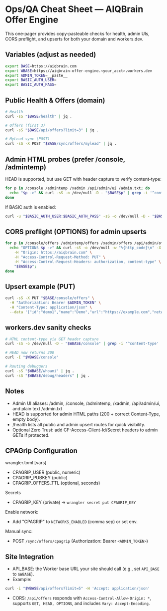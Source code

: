 # Ops/QA Cheat Sheet — AIQBrain Offer Engine

This one‑pager provides copy‑pasteable checks for health, admin UIs, CORS preflight, and upserts for both your domain and workers.dev.

## Variables (adjust as needed)

```bash
export BASE=https://aiqbrain.com
export WBASE=https://aiqbrain-offer-engine.<your_acct>.workers.dev
export ADMIN_TOKEN=__paste__
export BASIC_AUTH_USER=
export BASIC_AUTH_PASS=
```

## Public Health & Offers (domain)

```bash
# Health
curl -sS "$BASE/health" | jq .

# Offers (first 3)
curl -sS "$BASE/api/offers?limit=3" | jq .

# MyLead sync (POST)
curl -sS -X POST "$BASE/sync/offers/mylead" | jq .
```

## Admin HTML probes (prefer /console, /admintemp)

HEAD is supported, but use GET with header capture to verify content-type:

```bash
for p in /console /admintemp /xadmin /api/admin/ui /admin.txt; do
  echo "$p ->" && curl -sS -o /dev/null -D - "$BASE$p" | grep -i '^content-type';
done
```

If BASIC auth is enabled:

```bash
curl -u "$BASIC_AUTH_USER:$BASIC_AUTH_PASS" -sS -o /dev/null -D - "$BASE/console" | grep -i '^content-type'
```

## CORS preflight (OPTIONS) for admin upserts

```bash
for p in /console/offers /admintemp/offers /xadmin/offers /api/admin/offers; do
  echo "OPTIONS $p ->" && curl -sS -o /dev/null -w "%{http_code}\n" -X OPTIONS \
    -H "Origin: https://aiqbrain.com" \
    -H "Access-Control-Request-Method: PUT" \
    -H "Access-Control-Request-Headers: authorization, content-type" \
    "$BASE$p";
done
```

## Upsert example (PUT)

```bash
curl -sS -X PUT "$BASE/console/offers" \
  -H "Authorization: Bearer $ADMIN_TOKEN" \
  -H "Content-Type: application/json" \
  --data '{"id":"demo1","name":"Demo","url":"https://example.com","network":"Manual","payout":1.23}' | jq .
```

## workers.dev sanity checks

```bash
# HTML content-type via GET header capture
curl -sS -o /dev/null -D - "$WBASE/console" | grep -i '^content-type'

# HEAD now returns 200
curl -I "$WBASE/console"

# Routing debuggers
curl -sS "$WBASE/whoami" | jq .
curl -sS "$WBASE/debug/headers" | jq .
```

## Notes

- Admin UI aliases: /admin, /console, /admintemp, /xadmin, /api/admin/ui, and plain text /admin.txt
- HEAD is supported for admin HTML paths (200 + correct Content-Type, empty body).
- /health lists all public and admin upsert routes for quick visibility.
- Optional Zero Trust: add CF-Access-Client-Id/Secret headers to admin GETs if protected.

## CPAGrip Configuration

wrangler.toml [vars]
- CPAGRIP_USER (public, numeric)
- CPAGRIP_PUBKEY (public)
- CPAGRIP_OFFERS_TTL (optional, seconds)

Secrets
- CPAGRIP_KEY (private) -> `wrangler secret put CPAGRIP_KEY`

Enable network:
- Add "CPAGRIP" to `NETWORKS_ENABLED` (comma sep) or set env.

Manual sync:
- POST `/sync/offers/cpagrip` (Authorization: Bearer `<ADMIN_TOKEN>`)

## Site Integration

- API_BASE: the Worker base URL your site should call (e.g., set `API_BASE` to `$WBASE`).
- Example:

```bash
curl -i "$WBASE/api/offers?limit=5" -H 'Accept: application/json'
```

- CORS: `/api/offers` responds with `Access-Control-Allow-Origin: *`, supports `GET, HEAD, OPTIONS`, and includes `Vary: Accept-Encoding`.
